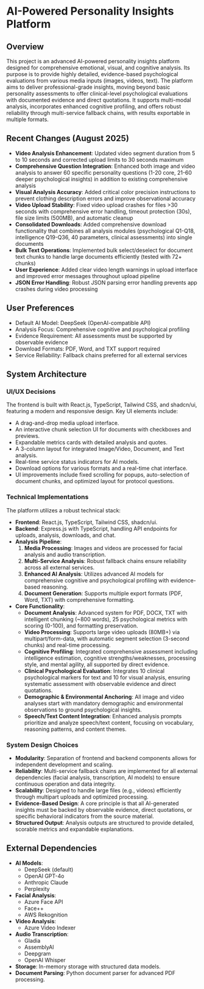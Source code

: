 # AI-Powered Personality Insights Platform

## Overview
This project is an advanced AI-powered personality insights platform designed for comprehensive emotional, visual, and cognitive analysis. Its purpose is to provide highly detailed, evidence-based psychological evaluations from various media inputs (images, videos, text). The platform aims to deliver professional-grade insights, moving beyond basic personality assessments to offer clinical-level psychological evaluations with documented evidence and direct quotations. It supports multi-modal analysis, incorporates enhanced cognitive profiling, and offers robust reliability through multi-service fallback chains, with results exportable in multiple formats.

## Recent Changes (August 2025)
- **Video Analysis Enhancement**: Updated video segment duration from 5 to 10 seconds and corrected upload limits to 30 seconds maximum
- **Comprehensive Question Integration**: Enhanced both image and video analysis to answer 60 specific personality questions (1-20 core, 21-60 deeper psychological insights) in addition to existing comprehensive analysis
- **Visual Analysis Accuracy**: Added critical color precision instructions to prevent clothing description errors and improve observational accuracy
- **Video Upload Stability**: Fixed video upload crashes for files >30 seconds with comprehensive error handling, timeout protection (30s), file size limits (500MB), and automatic cleanup
- **Consolidated Downloads**: Added comprehensive download functionality that combines all analysis modules (psychological Q1-Q18, intelligence Q19-Q36, 40 parameters, clinical assessments) into single documents
- **Bulk Text Operations**: Implemented bulk select/deselect for document text chunks to handle large documents efficiently (tested with 72+ chunks)
- **User Experience**: Added clear video length warnings in upload interface and improved error messages throughout upload pipeline
- **JSON Error Handling**: Robust JSON parsing error handling prevents app crashes during video processing

## User Preferences
- Default AI Model: DeepSeek (OpenAI-compatible API)
- Analysis Focus: Comprehensive cognitive and psychological profiling
- Evidence Requirement: All assessments must be supported by observable evidence
- Download Formats: PDF, Word, and TXT support required
- Service Reliability: Fallback chains preferred for all external services

## System Architecture

### UI/UX Decisions
The frontend is built with React.js, TypeScript, Tailwind CSS, and shadcn/ui, featuring a modern and responsive design. Key UI elements include:
- A drag-and-drop media upload interface.
- An interactive chunk selection UI for documents with checkboxes and previews.
- Expandable metrics cards with detailed analysis and quotes.
- A 3-column layout for integrated Image/Video, Document, and Text analysis.
- Real-time service status indicators for AI models.
- Download options for various formats and a real-time chat interface.
- UI improvements include fixed scrolling for popups, auto-selection of document chunks, and optimized layout for protocol questions.

### Technical Implementations
The platform utilizes a robust technical stack:
- **Frontend**: React.js, TypeScript, Tailwind CSS, shadcn/ui.
- **Backend**: Express.js with TypeScript, handling API endpoints for uploads, analysis, downloads, and chat.
- **Analysis Pipeline**:
    1.  **Media Processing**: Images and videos are processed for facial analysis and audio transcription.
    2.  **Multi-Service Analysis**: Robust fallback chains ensure reliability across all external services.
    3.  **Enhanced AI Analysis**: Utilizes advanced AI models for comprehensive cognitive and psychological profiling with evidence-based reasoning.
    4.  **Document Generation**: Supports multiple export formats (PDF, Word, TXT) with comprehensive formatting.
- **Core Functionality**:
    -   **Document Analysis**: Advanced system for PDF, DOCX, TXT with intelligent chunking (~800 words), 25 psychological metrics with scoring (0-100), and formatting preservation.
    -   **Video Processing**: Supports large video uploads (80MB+) via multipart/form-data, with automatic segment selection (3-second chunks) and real-time processing.
    -   **Cognitive Profiling**: Integrated comprehensive assessment including intelligence estimation, cognitive strengths/weaknesses, processing style, and mental agility, all supported by direct evidence.
    -   **Clinical Psychological Evaluation**: Integrates 10 clinical psychological markers for text and 10 for visual analysis, ensuring systematic assessment with observable evidence and direct quotations.
    -   **Demographic & Environmental Anchoring**: All image and video analyses start with mandatory demographic and environmental observations to ground psychological insights.
    -   **Speech/Text Content Integration**: Enhanced analysis prompts prioritize and analyze speech/text content, focusing on vocabulary, reasoning patterns, and content themes.

### System Design Choices
- **Modularity**: Separation of frontend and backend components allows for independent development and scaling.
- **Reliability**: Multi-service fallback chains are implemented for all external dependencies (facial analysis, transcription, AI models) to ensure continuous operation and data integrity.
- **Scalability**: Designed to handle large files (e.g., videos) efficiently through multipart uploads and optimized processing.
- **Evidence-Based Design**: A core principle is that all AI-generated insights must be backed by observable evidence, direct quotations, or specific behavioral indicators from the source material.
- **Structured Output**: Analysis outputs are structured to provide detailed, scorable metrics and expandable explanations.

## External Dependencies
- **AI Models**:
    -   DeepSeek (default)
    -   OpenAI GPT-4o
    -   Anthropic Claude
    -   Perplexity
-   **Facial Analysis**:
    -   Azure Face API
    -   Face++
    -   AWS Rekognition
-   **Video Analysis**:
    -   Azure Video Indexer
-   **Audio Transcription**:
    -   Gladia
    -   AssemblyAI
    -   Deepgram
    -   OpenAI Whisper
-   **Storage**: In-memory storage with structured data models.
-   **Document Parsing**: Python document parser for advanced PDF processing.